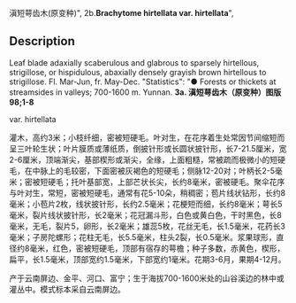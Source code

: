 滇短萼齿木(原变种)",
2b.**Brachytome hirtellata var. hirtellata**",

## Description
Leaf blade adaxially scaberulous and glabrous to sparsely hirtellous, strigillose, or hispidulous, abaxially densely grayish brown hirtellous to strigillose. Fl. Mar-Jun, fr. May-Dec.
  "Statistics": "● Forests or thickets at streamsides in valleys; 700-1600 m. Yunnan.
**3a. 滇短萼齿木（原变种）图版 98;1-8**

var. hirtellata 

灌木，高约3米；小枝纤细，密被短硬毛。叶对生，在花序着生处常因节间缩短而呈三叶轮生状；叶片膜质或薄纸质，倒披针形或长圆状披针形，长7-21.5厘米，宽2-6厘米，顶端渐尖，基部楔形或渐尖，全缘，上面粗糙，常被疏而极微小的短硬毛，在中脉上的毛较密，下面密被灰褐色的短硬毛；侧脉12-20对；叶柄长2-5毫米；密被短硬毛；托叶基部宽，上部芒状长尖，长约8毫米，密被硬毛。聚伞花序与叶对生，常短，密被短硬毛，通常有花5-10朵，稍稠密；苞片线状钻形，长约8毫米；小苞片2枚，线状披针形，长约2.5毫米；花梗短而细，长约8毫米；萼长5毫米，裂片线状披针形，长2毫米；花冠漏斗形，白色或黄白色，干时黑色，长8毫米，无毛，裂片5，卵形，长2毫米；雄蕊5枚，花丝无毛，长1.5毫米，花药长3毫米；子房陀螺形；花柱无毛，长5.5毫米，柱头2裂，长0.5毫米。浆果球形，直径约8毫米，红色，密被短硬毛，顶部有宿存的萼檐；种子多数，赤黄色，楔形，扁平，长1.5毫米，顶部宽约1.5毫米，下部宽约1毫米。花期3-6月，果期4-12月。

产于云南屏边、金平、河口、富宁；生于海拔700-1600米处的山谷溪边的林中或灌丛中。模式标本采自云南屏边。
